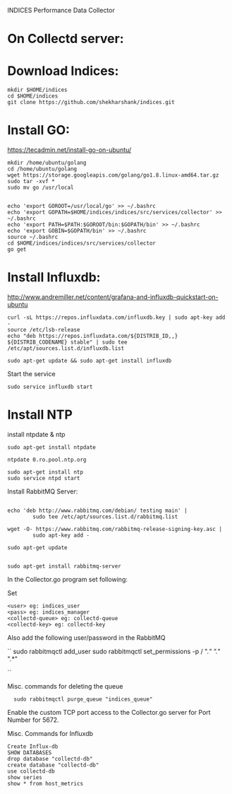 INDICES Performance Data Collector

On Collectd server:
=====

Download Indices:
===

```
mkdir $HOME/indices
cd $HOME/indices
git clone https://github.com/shekharshank/indices.git
```

Install GO:
====

https://tecadmin.net/install-go-on-ubuntu/

```
mkdir /home/ubuntu/golang
cd /home/ubuntu/golang
wget https://storage.googleapis.com/golang/go1.8.linux-amd64.tar.gz
sudo tar -xvf *
sudo mv go /usr/local


echo 'export GOROOT=/usr/local/go' >> ~/.bashrc
echo 'export GOPATH=$HOME/indices/indices/src/services/collector' >> ~/.bashrc
echo 'export PATH=$PATH:$GOROOT/bin:$GOPATH/bin' >> ~/.bashrc
echo 'export GOBIN=$GOPATH/bin' >> ~/.bashrc
source ~/.bashrc
cd $HOME/indices/indices/src/services/collector
go get

```



Install Influxdb:
====

http://www.andremiller.net/content/grafana-and-influxdb-quickstart-on-ubuntu


```
curl -sL https://repos.influxdata.com/influxdb.key | sudo apt-key add -
source /etc/lsb-release
echo "deb https://repos.influxdata.com/${DISTRIB_ID,,} ${DISTRIB_CODENAME} stable" | sudo tee /etc/apt/sources.list.d/influxdb.list
```


```
sudo apt-get update && sudo apt-get install influxdb
```

Start the service
```
sudo service influxdb start
```


Install NTP
===

install ntpdate & ntp


```
sudo apt-get install ntpdate

ntpdate 0.ro.pool.ntp.org

sudo apt-get install ntp
sudo service ntpd start
```


Install RabbitMQ Server:


```

echo 'deb http://www.rabbitmq.com/debian/ testing main' |
        sudo tee /etc/apt/sources.list.d/rabbitmq.list

wget -O- https://www.rabbitmq.com/rabbitmq-release-signing-key.asc |
        sudo apt-key add -

sudo apt-get update


sudo apt-get install rabbitmq-server
```

In the Collector.go program set following:

Set 

```
<user> eg: indices_user
<pass> eg: indices_manager
<collectd-queue> eg: collectd-queue
<collectd-key> eg: collectd-key
```
Also add the following user/password in the RabbitMQ

``
 sudo rabbitmqctl add_user <user> <pass>
 sudo rabbitmqctl  set_permissions -p / <user> ".*" ".*" ".*"

``

Misc. commands for deleting the queue

```
  sudo rabbitmqctl purge_queue "indices_queue"
```

Enable the custom TCP port access to the Collector.go server for
Port Number for 5672.

Misc. Commands for Influxdb
```
Create Influx-db
SHOW DATABASES
drop database "collectd-db"
create database "collectd-db"
use collectd-db
show series
show * from host_metrics

```
